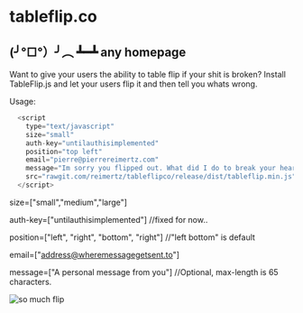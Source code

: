 # tableflip.co

## (╯°□°）╯︵ ┻━┻ any homepage

Want to give your users the ability to table flip if your shit is broken?
Install TableFlip.js and let your users flip it and then tell you whats wrong.

Usage:

```javascript
  <script 
    type="text/javascript" 
    size="small"
    auth-key="untilauthisimplemented"
    position="top left"
    email="pierre@pierrereimertz.com"
    message="Im sorry you flipped out. What did I do to break your heart?" 
    src="rawgit.com/reimertz/tableflipco/release/dist/tableflip.min.js">
  </script>
```

size=["small","medium","large"]

auth-key=["untilauthisimplemented"] //fixed for now..

position=["left", "right", "bottom", "right"] //"left bottom" is default

email=["address@wheremessagegetsent.to"]

message=["A personal message from you"] //Optional, max-length is 65 characters.


![](https://rawgit.com/reimertz/tableflip.js/master/common/tableflip.gif "so much flip")

